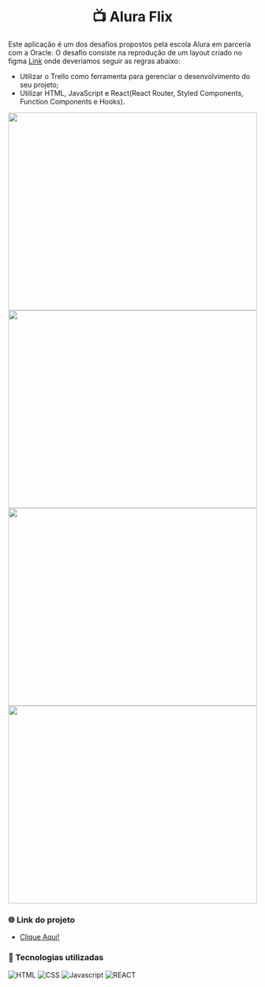 <div align="center">

# 📺 Alura Flix

</div>

Este aplicação é um dos desafios propostos pela escola Alura em parceria com a Oracle. O desafio consiste na reprodução de um layout criado no figma [Link](https://www.figma.com/file/kg8jj2HgSDV9efuhoDtta5/AluraFlix-PT?node-id=1-321&t=PMQ31JZfHmohg8EC-0) onde deveriamos seguir as regras abaixo:

* Utilizar o Trello como ferramenta para gerenciar o desenvolvimento do seu projeto;
* Utilizar HTML, JavaScript e React(React Router, Styled Components, Function Components e Hooks).

<img src="https://user-images.githubusercontent.com/34304319/236710811-049f0ba2-b90f-4ef9-845a-37b9abfee3b2.gif" height="400" width="100%">

<img src="https://user-images.githubusercontent.com/34304319/228600300-7b8d37c9-f65e-4345-87aa-dc9fe7aa319e.gif" height="400" width="100%">
<img src="https://user-images.githubusercontent.com/34304319/228600300-7b8d37c9-f65e-4345-87aa-dc9fe7aa319e.gif" height="400" width="100%">
<img src="https://user-images.githubusercontent.com/34304319/228600300-7b8d37c9-f65e-4345-87aa-dc9fe7aa319e.gif" height="400" width="100%">

### 🌐 Link do projeto

- [Clique Aqui!](https://alura-flix.netlify.app/)

### 🔧 Tecnologias utilizadas

![HTML](https://skillicons.dev/icons?i=html)
![CSS](https://skillicons.dev/icons?i=css)
![Javascript](https://skillicons.dev/icons?i=js)
![REACT](https://skillicons.dev/icons?i=react)
